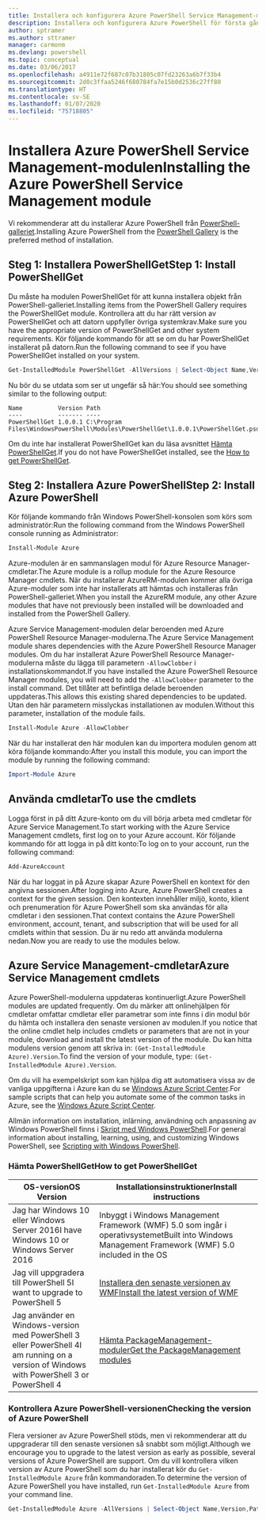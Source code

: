```yaml
---
title: Installera och konfigurera Azure PowerShell Service Management-modulen | Microsoft Docs
description: Installera och konfigurera Azure PowerShell för första gången.
author: sptramer
ms.author: sttramer
manager: carmonm
ms.devlang: powershell
ms.topic: conceptual
ms.date: 03/06/2017
ms.openlocfilehash: a4911e72f687c07b31805c07fd23263a6b7f33b4
ms.sourcegitcommit: 2d0c3ffaa5246f680784fa7e15b0d2536c27ff80
ms.translationtype: HT
ms.contentlocale: sv-SE
ms.lasthandoff: 01/07/2020
ms.locfileid: "75718805"
---
```

# <a name="installing-the-azure-powershell-service-management-module"></a><span data-ttu-id="12c10-103">Installera Azure PowerShell Service Management-modulen</span><span class="sxs-lookup"><span data-stu-id="12c10-103">Installing the Azure PowerShell Service Management module</span></span>

<span data-ttu-id="12c10-104">Vi rekommenderar att du installerar Azure PowerShell från [PowerShell-galleriet](https://www.powershellgallery.com/).</span><span class="sxs-lookup"><span data-stu-id="12c10-104">Installing Azure PowerShell from the [PowerShell Gallery](https://www.powershellgallery.com/) is the preferred method of installation.</span></span>

## <a name="step-1-install-powershellget"></a><span data-ttu-id="12c10-105">Steg 1: Installera PowerShellGet</span><span class="sxs-lookup"><span data-stu-id="12c10-105">Step 1: Install PowerShellGet</span></span>

<span data-ttu-id="12c10-106">Du måste ha modulen PowerShellGet för att kunna installera objekt från PowerShell-galleriet.</span><span class="sxs-lookup"><span data-stu-id="12c10-106">Installing items from the PowerShell Gallery requires the PowerShellGet module.</span></span> <span data-ttu-id="12c10-107">Kontrollera att du har rätt version av PowerShellGet och att datorn uppfyller övriga systemkrav.</span><span class="sxs-lookup"><span data-stu-id="12c10-107">Make sure you have the appropriate version of PowerShellGet and other system requirements.</span></span> <span data-ttu-id="12c10-108">Kör följande kommando för att se om du har PowerShellGet installerat på datorn.</span><span class="sxs-lookup"><span data-stu-id="12c10-108">Run the following command to see if you have PowerShellGet installed on your system.</span></span>

```powershell
Get-InstalledModule PowerShellGet -AllVersions | Select-Object Name,Version,Path
```

<span data-ttu-id="12c10-109">Nu bör du se utdata som ser ut ungefär så här:</span><span class="sxs-lookup"><span data-stu-id="12c10-109">You should see something similar to the following output:</span></span>

```output
Name          Version Path
----          ------- ----
PowerShellGet 1.0.0.1 C:\Program Files\WindowsPowerShell\Modules\PowerShellGet\1.0.0.1\PowerShellGet.psd1
```

<span data-ttu-id="12c10-110">Om du inte har installerat PowerShellGet kan du läsa avsnittet [Hämta PowerShellGet](#how-to-get-powershellget).</span><span class="sxs-lookup"><span data-stu-id="12c10-110">If you do not have PowerShellGet installed, see the [How to get PowerShellGet](#how-to-get-powershellget).</span></span>

## <a name="step-2-install-azure-powershell"></a><span data-ttu-id="12c10-111">Steg 2: Installera Azure PowerShell</span><span class="sxs-lookup"><span data-stu-id="12c10-111">Step 2: Install Azure PowerShell</span></span>

<span data-ttu-id="12c10-112">Kör följande kommando från Windows PowerShell-konsolen som körs som administratör:</span><span class="sxs-lookup"><span data-stu-id="12c10-112">Run the following command from the Windows PowerShell console running as Administrator:</span></span>

```powershell
Install-Module Azure
```

<span data-ttu-id="12c10-113">Azure-modulen är en sammanslagen modul för Azure Resource Manager-cmdletar.</span><span class="sxs-lookup"><span data-stu-id="12c10-113">The Azure module is a rollup module for the Azure Resource Manager cmdlets.</span></span> <span data-ttu-id="12c10-114">När du installerar AzureRM-modulen kommer alla övriga Azure-moduler som inte har installerats att hämtas och installeras från PowerShell-galleriet.</span><span class="sxs-lookup"><span data-stu-id="12c10-114">When you install the AzureRM module, any other Azure modules that have not previously been installed will be downloaded and installed from the PowerShell Gallery.</span></span>

<span data-ttu-id="12c10-115">Azure Service Management-modulen delar beroenden med Azure PowerShell Resource Manager-modulerna.</span><span class="sxs-lookup"><span data-stu-id="12c10-115">The Azure Service Management module shares dependencies with the Azure PowerShell Resource Manager modules.</span></span> <span data-ttu-id="12c10-116">Om du har installerat Azure PowerShell Resource Manager-modulerna måste du lägga till parametern `-AllowClobber` i installationskommandot.</span><span class="sxs-lookup"><span data-stu-id="12c10-116">If you have installed the Azure PowerShell Resource Manager modules, you will need to add the `-AllowClobber` parameter to the install command.</span></span> <span data-ttu-id="12c10-117">Det tillåter att befintliga delade beroenden uppdateras.</span><span class="sxs-lookup"><span data-stu-id="12c10-117">This allows this existing shared dependencies to be updated.</span></span> <span data-ttu-id="12c10-118">Utan den här parametern misslyckas installationen av modulen.</span><span class="sxs-lookup"><span data-stu-id="12c10-118">Without this parameter, installation of the module fails.</span></span>

```powershell
Install-Module Azure -AllowClobber
```

<span data-ttu-id="12c10-119">När du har installerat den här modulen kan du importera modulen genom att köra följande kommando:</span><span class="sxs-lookup"><span data-stu-id="12c10-119">After you install this module, you can import the module by running the following command:</span></span>

```powershell
Import-Module Azure
```

## <a name="to-use-the-cmdlets"></a><span data-ttu-id="12c10-120">Använda cmdletar</span><span class="sxs-lookup"><span data-stu-id="12c10-120">To use the cmdlets</span></span>

<span data-ttu-id="12c10-121">Logga först in på ditt Azure-konto om du vill börja arbeta med cmdletar för Azure Service Management.</span><span class="sxs-lookup"><span data-stu-id="12c10-121">To start working with the Azure Service Management cmdlets, first log on to your Azure account.</span></span> <span data-ttu-id="12c10-122">Kör följande kommando för att logga in på ditt konto:</span><span class="sxs-lookup"><span data-stu-id="12c10-122">To log on to your account, run the following command:</span></span>

```powershell
Add-AzureAccount
```

<span data-ttu-id="12c10-123">När du har loggat in på Azure skapar Azure PowerShell en kontext för den angivna sessionen.</span><span class="sxs-lookup"><span data-stu-id="12c10-123">After logging into Azure, Azure PowerShell creates a context for the given session.</span></span> <span data-ttu-id="12c10-124">Den kontexten innehåller miljö, konto, klient och prenumeration för Azure PowerShell som ska användas för alla cmdletar i den sessionen.</span><span class="sxs-lookup"><span data-stu-id="12c10-124">That context contains the Azure PowerShell environment, account, tenant, and subscription that will be used for all cmdlets within that session.</span></span> <span data-ttu-id="12c10-125">Du är nu redo att använda modulerna nedan.</span><span class="sxs-lookup"><span data-stu-id="12c10-125">Now you are ready to use the modules below.</span></span>

## <a name="azure-service-management-cmdlets"></a><span data-ttu-id="12c10-126">Azure Service Management-cmdletar</span><span class="sxs-lookup"><span data-stu-id="12c10-126">Azure Service Management cmdlets</span></span>

<span data-ttu-id="12c10-127">Azure PowerShell-modulerna uppdateras kontinuerligt.</span><span class="sxs-lookup"><span data-stu-id="12c10-127">Azure PowerShell modules are updated frequently.</span></span> <span data-ttu-id="12c10-128">Om du märker att onlinehjälpen för cmdletar omfattar cmdletar eller parametrar som inte finns i din modul bör du hämta och installera den senaste versionen av modulen.</span><span class="sxs-lookup"><span data-stu-id="12c10-128">If you notice that the online cmdlet help includes cmdlets or parameters that are not in your module, download and install the latest version of the module.</span></span> <span data-ttu-id="12c10-129">Du kan hitta modulens version genom att skriva in: `(Get-InstalledModule Azure).Version`.</span><span class="sxs-lookup"><span data-stu-id="12c10-129">To find the version of your module, type: `(Get-InstalledModule Azure).Version`.</span></span>

<span data-ttu-id="12c10-130">Om du vill ha exempelskript som kan hjälpa dig att automatisera vissa av de vanliga uppgifterna i Azure kan du se [Windows Azure Script Center](http://www.windowsazure.com/documentation/scripts/).</span><span class="sxs-lookup"><span data-stu-id="12c10-130">For sample scripts that can help you automate some of the common tasks in Azure, see the [Windows Azure Script Center](http://www.windowsazure.com/documentation/scripts/).</span></span>

<span data-ttu-id="12c10-131">Allmän information om installation, inlärning, användning och anpassning av Windows PowerShell finns i [Skript med Windows PowerShell](https://go.microsoft.com/fwlink/p/?linkid=320210).</span><span class="sxs-lookup"><span data-stu-id="12c10-131">For general information about installing, learning, using, and customizing Windows PowerShell, see [Scripting with Windows PowerShell](https://go.microsoft.com/fwlink/p/?linkid=320210).</span></span>

### <a name="how-to-get-powershellget"></a><span data-ttu-id="12c10-132">Hämta PowerShellGet</span><span class="sxs-lookup"><span data-stu-id="12c10-132">How to get PowerShellGet</span></span>

|<span data-ttu-id="12c10-133">OS-version</span><span class="sxs-lookup"><span data-stu-id="12c10-133">OS Version</span></span>|<span data-ttu-id="12c10-134">Installationsinstruktioner</span><span class="sxs-lookup"><span data-stu-id="12c10-134">Install instructions</span></span>|
|---|---|
|<span data-ttu-id="12c10-135">Jag har Windows 10 eller Windows Server 2016</span><span class="sxs-lookup"><span data-stu-id="12c10-135">I have Windows 10 or Windows Server 2016</span></span>|<span data-ttu-id="12c10-136">Inbyggt i Windows Management Framework (WMF) 5.0 som ingår i operativsystemet</span><span class="sxs-lookup"><span data-stu-id="12c10-136">Built into Windows Management Framework (WMF) 5.0 included in the OS</span></span>|
|<span data-ttu-id="12c10-137">Jag vill uppgradera till PowerShell 5</span><span class="sxs-lookup"><span data-stu-id="12c10-137">I want to upgrade to PowerShell 5</span></span>|[<span data-ttu-id="12c10-138">Installera den senaste versionen av WMF</span><span class="sxs-lookup"><span data-stu-id="12c10-138">Install the latest version of WMF</span></span>](https://www.microsoft.com/download/details.aspx?id=54616)|
|<span data-ttu-id="12c10-139">Jag använder en Windows-version med PowerShell 3 eller PowerShell 4</span><span class="sxs-lookup"><span data-stu-id="12c10-139">I am running on a version of Windows with PowerShell 3 or PowerShell 4</span></span>|[<span data-ttu-id="12c10-140">Hämta PackageManagement-moduler</span><span class="sxs-lookup"><span data-stu-id="12c10-140">Get the PackageManagement modules</span></span>](https://go.microsoft.com/fwlink/?LinkID=746217)|

<div id="helpmechoose"/>

### <a name="checking-the-version-of-azure-powershell"></a><span data-ttu-id="12c10-141">Kontrollera Azure PowerShell-versionen</span><span class="sxs-lookup"><span data-stu-id="12c10-141">Checking the version of Azure PowerShell</span></span>

<span data-ttu-id="12c10-142">Flera versioner av Azure PowerShell stöds, men vi rekommenderar att du uppgraderar till den senaste versionen så snabbt som möjligt.</span><span class="sxs-lookup"><span data-stu-id="12c10-142">Although we encourage you to upgrade to the latest version as early as possible, several versions of Azure PowerShell are support.</span></span> <span data-ttu-id="12c10-143">Om du vill kontrollera vilken version av Azure PowerShell som du har installerat kör du `Get-InstalledModule Azure` från kommandoraden.</span><span class="sxs-lookup"><span data-stu-id="12c10-143">To determine the version of Azure PowerShell you have installed, run `Get-InstalledModule Azure` from your command line.</span></span>

```powershell
Get-InstalledModule Azure -AllVersions | Select-Object Name,Version,Path
```
